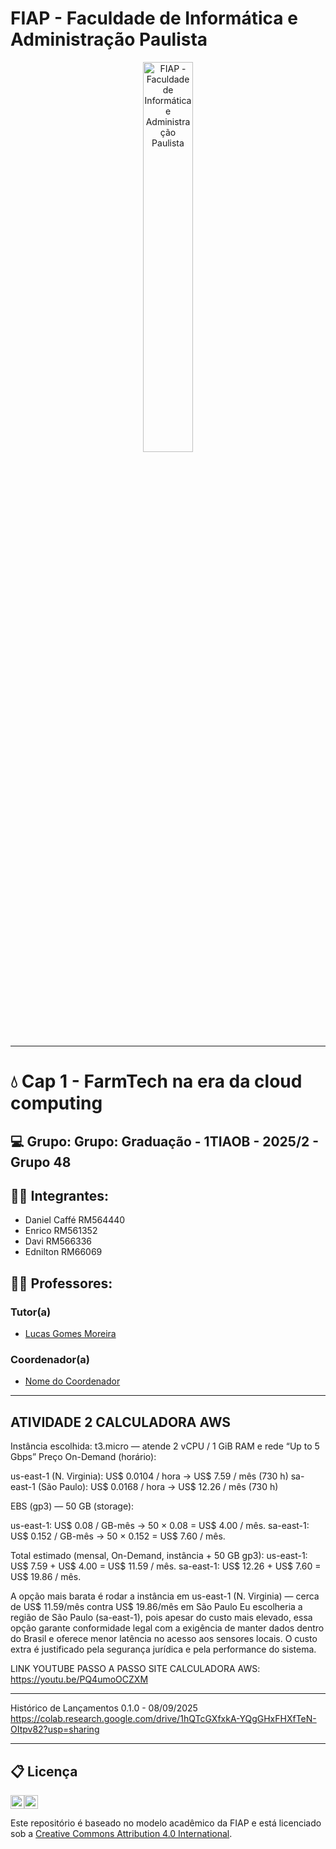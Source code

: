 # FIAP - Faculdade de Informática e Administração Paulista

<p align="center">
  <a href="https://www.fiap.com.br/">
    <img src="assets/logo-fiap.png" alt="FIAP - Faculdade de Informática e Administração Paulista" width="40%">
  </a>
</p>

---

# 💧 Cap 1 - FarmTech na era da cloud computing

## 💻 Grupo: Grupo: Graduação - 1TIAOB - 2025/2 - Grupo 48

## 👨‍🎓 Integrantes: 
- Daniel Caffé RM564440
- Enrico RM561352
- Davi RM566336
- Ednilton RM66069

## 👩‍🏫 Professores:
### Tutor(a)
- [Lucas Gomes Moreira](https://www.linkedin.com/company/inova-fusca)

### Coordenador(a)
- [Nome do Coordenador](https://www.linkedin.com/company/inova-fusca)

---

## ATIVIDADE 2 CALCULADORA AWS

Instância escolhida: t3.micro — atende 2 vCPU / 1 GiB RAM e rede “Up to 5 Gbps”
Preço On-Demand (horário):

us-east-1 (N. Virginia): US$ 0.0104 / hora → US$ 7.59 / mês (730 h)
sa-east-1 (São Paulo): US$ 0.0168 / hora → US$ 12.26 / mês (730 h)

EBS (gp3) — 50 GB (storage):

us-east-1: US$ 0.08 / GB-mês → 50 × 0.08 = US$ 4.00 / mês.
sa-east-1: US$ 0.152 / GB-mês → 50 × 0.152 = US$ 7.60 / mês.

Total estimado (mensal, On-Demand, instância + 50 GB gp3):
us-east-1: US$ 7.59 + US$ 4.00 = US$ 11.59 / mês.
sa-east-1: US$ 12.26 + US$ 7.60 = US$ 19.86 / mês.

A opção mais barata é rodar a instância em us-east-1 (N. Virginia) — cerca de US$ 11.59/mês contra US$ 19.86/mês em São Paulo
Eu escolheria a região de São Paulo (sa-east-1), pois apesar do custo mais elevado, essa opção garante conformidade legal com a exigência de manter dados dentro do Brasil e oferece menor latência no acesso aos sensores locais. O custo extra é justificado pela segurança jurídica e pela performance do sistema.

LINK YOUTUBE PASSO A PASSO SITE CALCULADORA AWS:
https://youtu.be/PQ4umoOCZXM



---
Histórico de Lançamentos
0.1.0 - 08/09/2025
https://colab.research.google.com/drive/1hQTcGXfxkA-YQgGHxFHXfTeN-OItpv82?usp=sharing

---

## 📋 Licença

<img src="https://mirrors.creativecommons.org/presskit/icons/cc.svg?ref=chooser-v1" height="22px"><img src="https://mirrors.creativecommons.org/presskit/icons/by.svg?ref=chooser-v1" height="22px">

<p>
Este repositório é baseado no modelo acadêmico da FIAP e está licenciado sob a <a href="http://creativecommons.org/licenses/by/4.0/?ref=chooser-v1" target="_blank">Creative Commons Attribution 4.0 International</a>.
</p>
